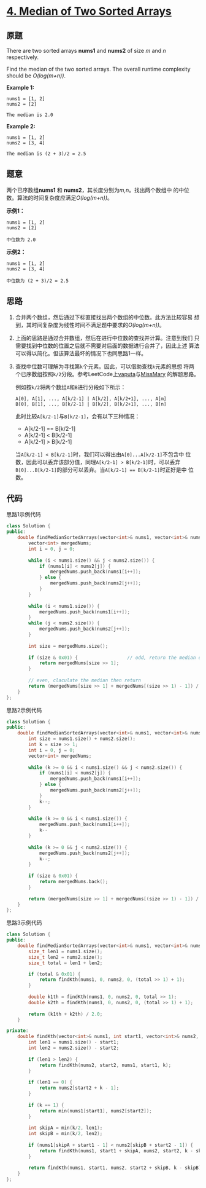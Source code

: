 [4. Median of Two Sorted Arrays](https://leetcode.com/problems/median-of-two-sorted-arrays/)
================================

原题
----

There are two sorted arrays **nums1** and **nums2** of size *m* and
*n* respectively.

Find the median of the two sorted arrays. The overall runtime
complexity should be *O(log(m+n))*.

**Example 1:**

```
nums1 = [1, 2]
nums2 = [2]

The median is 2.0
```

**Example 2:**

```
nums1 = [1, 2]
nums2 = [3, 4]

The median is (2 + 3)/2 = 2.5
```

题意
----

两个已序数组**nums1** 和 **nums2**，其长度分别为*m,n*。找出两个数组中
的中位数。算法的时间复杂度应满足*O(log(m+n))*。

**示例1：**

```
nums1 = [1, 2]
nums2 = [2]

中位数为 2.0
```

**示例2：**

```
nums1 = [1, 2]
nums2 = [3, 4]

中位数为 (2 + 3)/2 = 2.5
```

思路
----

1. 合并两个数组，然后通过下标直接找出两个数组的中位数。此方法比较容易
   想到，其时间复杂度为线性时间不满足题中要求的*O(log(m+n))*。
2. 上面的思路是通过合并数组，然后在进行中位数的查找并计算。注意到我们
   只需要找到中位数的位置之后就不需要对后面的数据进行合并了，因此上述
   算法可以得以简化。但该算法最坏的情况下也同思路1一样。
3. 查找中位数可理解为寻找第`k`个元素。因此，可以借助查找`k`元素的思想
   将两个已序数组按照`k/2`分段。参考LeetCode上[vaputa][]与[MissMary][]
   的解题思路。
   
   例如按`k/2`将两个数组`A`和`B`进行分段如下所示：
   
   ```
   A[0], A[1], ..., A[k/2-1] | A[k/2], A[k/2+1], ..., A[m]
   B[0], B[1], ..., B[k/2-1] | B[k/2], B[k/2+1], ..., B[n]
   ```
   
   此时比较`A[k/2-1]`与`B[k/2-1]`，会有以下三种情况：
   
   * A[k/2-1] == B[k/2-1]
   * A[k/2-1] <  B[k/2-1]
   * A[k/2-1] >  B[k/2-1]
   
   当`A[k/2-1] < B[k/2-1]`时，我们可以得出由`A[0]...A[k/2-1]`不包含中
   位数，因此可以丢弃该部分值，同理`A[k/2-1] > B[k/2-1]`时，可以丢弃
   `B[0]...B[k/2-1]`的部分可以丢弃。当`A[k/2-1] == B[k/2-1]`时正好是中
   位数。

代码
----

思路1示例代码
```C++
class Solution {
public:
	double findMedianSortedArrays(vector<int>& nums1, vector<int>& nums2) {
		vector<int> mergedNums;
		int i = 0, j = 0;
		
		while (i < nums1.size() && j < nums2.size()) {
			if (nums1[i] < nums2[j]) {
				mergedNums.push_back(nums1[i++]);
			} else {
				mergedNums.push_back(nums2[j++]);
			}
		}
		
		while (i < nums1.size()) {
			mergedNums.push_back(nums1[i++]);
		}
		while (j < nums2.size()) {
			mergedNums.push_back(nums2[j++]);
		}
		
		int size = mergedNums.size();
		
		if (size & 0x01) {                  // odd, return the median directly
			return mergedNums[size >> 1];
		}
		
		// even, claculate the median then return
		return (mergedNums[size >> 1] + mergedNums[(size >> 1) - 1]) / 2.0;
	}
};
```

思路2示例代码
```C++
class Solution {
public:
	double findMedianSortedArrays(vector<int>& nums1, vector<int>& nums2) {
		int size = nums1.size() + nums2.size();
		int k = size >> 1;
		int i = 0, j = 0;
		vector<int> mergedNums;
		
		while (k >= 0 && i < nums1.size() && j < nums2.size()) {
			if (nums1[i] < nums2[j]) {
				mergedNums.push_back(nums1[i++]);
			} else {
				mergedNums.push_back(nums2[j++]);
			}
			k--;
		}
		
		while (k >= 0 && i < nums1.size()) {
			mergedNums.push_back(nums1[i++]);
			k--
		}
		
		while (k >= 0 && j < nums2.size()) {
			mergedNums.push_back(nums2[j++]);
			k--;
		}
		
		if (size & 0x01) {
			return mergedNums.back();
		}
		
		return (mergedNums[size >> 1] + mergedNums[(size >> 1) - 1]) / 2.0;
	}
};
```

思路3示例代码
```C++
class Solution {
public:
	double findMedianSortedArrays(vector<int>& nums1, vector<int>& nums2) {
		size_t len1 = nums1.size();
		size_t len2 = nums2.size();
		size_t total = len1 + len2;

		if (total & 0x01) {
			return findKth(nums1, 0, nums2, 0, (total >> 1) + 1);
		}
		
		double k1th = findKth(nums1, 0, nums2, 0, total >> 1);
		double k2th = findKth(nums1, 0, nums2, 0, (total >> 1) + 1);
		
		return (k1th + k2th) / 2.0;
	}

private:
	double findKth(vector<int>& nums1, int start1, vector<int>& nums2, int start2, int k) {
		int len1 = nums1.size() - start1;
		int len2 = nums2.size() - start2;
		
		if (len1 > len2) {
			return findKth(nums2, start2, nums1, start1, k);
		}
		
		if (len1 == 0) {
			return nums2[start2 + k - 1];
		}
		
		if (k == 1) {
			return min(nums1[start1], nums2[start2]);
		}
		
		int skipA = min(k/2, len1);
		int skipB = min(k/2, len2);
		
		if (nums1[skipA + start1 - 1] < nums2[skipB + start2 - 1]) {
			return findKth(nums1, start1 + skipA, nums2, start2, k - skipA);
		}
		
		return findKth(nums1, start1, nums2, start2 + skipB, k - skipB);
	}
};	
```

[vaputa]: https://discuss.leetcode.com/topic/2778/share-my-simple-o-log-m-n-solution-for-your-reference
[MissMary]: https://discuss.leetcode.com/category/12/median-of-two-sorted-arrays
